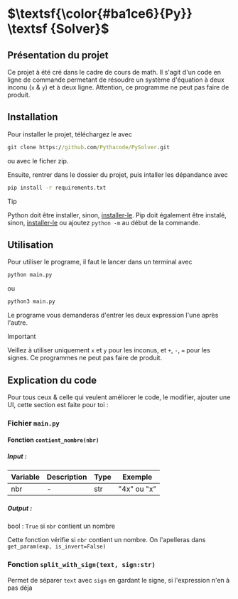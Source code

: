 # $\textsf{\color{#ba1ce6}{Py}} \textsf {Solver}$

## Présentation du projet

Ce projet à été cré dans le cadre de cours de math.
Il s'agit d'un code en ligne de commande permetant de résoudre un système d'équation à deux inconu (`x` & `y`) et à deux ligne. Attention, ce programme ne peut pas faire de produit.

## Installation

Pour installer le projet, téléchargez le avec 
```cmd
git clone https://github.com/Pythacode/PySolver.git
```
ou avec le ficher zip.

Ensuite, rentrer dans le dossier du projet, puis intaller les dépandance avec
```cmd
pip install -r requirements.txt
```

> [!TIP]
> Python doit être installer, sinon, [installer-le]([https://pip.pypa.io/en/stable/installation/](https://www.python.org/downloads/)).
> Pip doit également être instalé, sinon, [installer-le](https://pip.pypa.io/en/stable/installation/) ou ajoutez `python -m` au début de la commande.

## Utilisation 

Pour utiliser le programe, il faut le lancer dans un terminal avec
```cmd
python main.py
```
ou
```cmd
python3 main.py
```

Le programe vous demanderas d'entrer les deux expression l'une après l'autre.

> [!IMPORTANT]
> Veillez à utiliser uniquement `x` et `y` pour les inconus, et `+`, `-`, `=` pour les signes. Ce programmes ne peut pas faire de produit.

## Explication du code

Pour tous ceux & celle qui veulent améliorer le code, le modifier, ajouter une UI, cette section est faite pour toi :

### Fichier `main.py`

#### Fonction `contient_nombre(nbr)`

##### Input :
| Variable | Description | Type | Exemple |
|----------|----|--|---------|
| nbr  | - | str  | "4x" ou "x"  |

##### Output :
bool :
`True` si `nbr` contient un nombre

Cette fonction vérifie si `nbr` contient un nombre. On l'apelleras dans `get_param(exp, is_invert=False)`

### Fonction `split_with_sign(text, sign:str)`

Permet de séparer `text` avec `sign` en gardant le signe, si l'expression n'en à pas déja
